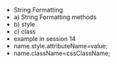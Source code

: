 - String Formatting
 - a) String Formatting methods
 - b) style
 - c) class
 - example in session 14
 - name.style.attributeName=value;
 - name.className=cssClassName;